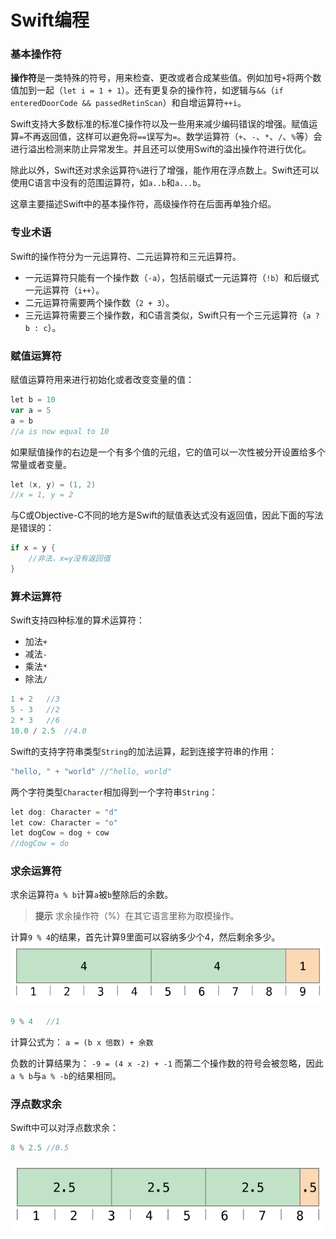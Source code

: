 # Swift编程

### 基本操作符
**操作符**是一类特殊的符号，用来检查、更改或者合成某些值。例如加号`+`将两个数值加到一起（`let i = 1 + 1`）。还有更复杂的操作符，如逻辑与`&&`（`if enteredDoorCode && passedRetinScan`）和自增运算符`++i`。

Swift支持大多数标准的标准C操作符以及一些用来减少编码错误的增强。赋值运算`=`不再返回值，这样可以避免将`==`误写为`=`。数学运算符（`+`、`-`、`*`、`/`、`%`等）会进行溢出检测来防止异常发生。并且还可以使用Swift的溢出操作符进行优化。

除此以外，Swift还对求余运算符`%`进行了增强，能作用在浮点数上。Swift还可以使用C语言中没有的范围运算符，如`a..b`和`a...b`。

这章主要描述Swift中的基本操作符，高级操作符在后面再单独介绍。

### 专业术语
Swift的操作符分为一元运算符、二元运算符和三元运算符。
- 一元运算符只能有一个操作数（`-a`），包括前缀式一元运算符（`!b`）和后缀式一元运算符（`i++`）。
- 二元运算符需要两个操作数（`2 + 3`）。
- 三元运算符需要三个操作数，和C语言类似，Swift只有一个三元运算符（`a ? b : c`）。

### 赋值运算符
赋值运算符用来进行初始化或者改变变量的值：
```go
let b = 10
var a = 5
a = b
//a is now equal to 10
```

如果赋值操作的右边是一个有多个值的元组，它的值可以一次性被分开设置给多个常量或者变量。
```go
let (x, y) = (1, 2)
//x = 1, y = 2
```

与C或Objective-C不同的地方是Swift的赋值表达式没有返回值，因此下面的写法是错误的：
```go
if x = y {
	//非法，x=y没有返回值
}
```

### 算术运算符
Swift支持四种标准的算术运算符：
- 加法`+`
- 减法`-`
- 乘法`*`
- 除法`/`

```go
1 + 2	//3
5 - 3 	//2
2 * 3	//6
10.0 / 2.5	//4.0
```

Swift的支持字符串类型`String`的加法运算，起到连接字符串的作用：
```go
"hello, " + "world"	//"hello, world"
```

两个字符类型`Character`相加得到一个字符串`String`：
```go
let dog: Character = "d"
let cow: Character = "o"
let dogCow = dog + cow
//dogCow = do
```

### 求余运算符
求余运算符`a % b`计算`a`被`b`整除后的余数。
> **提示**
> 求余操作符（%）在其它语言里称为取模操作。

计算`9 % 4`的结果，首先计算9里面可以容纳多少个4，然后剩余多少。
![](images/remainderInteger_2x.png)

```go
9 % 4	//1
```
计算公式为：
`a = (b x 倍数) + 余数`

负数的计算结果为：
`-9 = (4 x -2) + -1`
而第二个操作数的符号会被忽略，因此`a % b`与`a % -b`的结果相同。

### 浮点数求余
Swift中可以对浮点数求余：
```go
8 % 2.5 //0.5
```
![](images/remainderFloat_2x.png)

